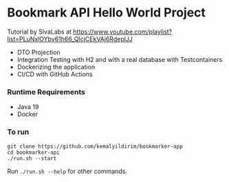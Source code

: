 # Bookmark API Hello World Project

Tutorial by SivaLabs at https://www.youtube.com/playlist?list=PLuNxlOYbv61h66_QlcjCEkVAj6RdeplJJ

- DTO Projection
- Integration Testing with H2 and with a real database with Testcontainers
- Dockerizing the application
- CI/CD with GitHub Actions

### Runtime Requirements

- Java 19
- Docker

### To run
```shell
git clone https://github.com/kemalyildirim/bookmarker-app
cd bookmarker-api
./run.sh --start
```

Run `./run.sh --help` for other commands.